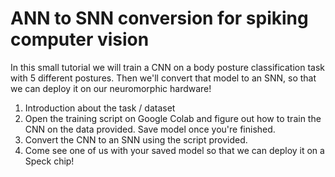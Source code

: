 # ANN to SNN conversion for spiking computer vision

In this small tutorial we will train a CNN on a body posture classification task with 5 different postures. Then we'll convert that model to an SNN, so that we can deploy it on our neuromorphic hardware!

1. Introduction about the task / dataset
2. Open the training script on Google Colab and figure out how to train the CNN on the data provided. Save model once you're finished.
3. Convert the CNN to an SNN using the script provided.
4. Come see one of us with your saved model so that we can deploy it on a Speck chip!
